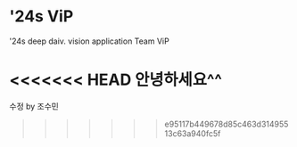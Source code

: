 # '24s ViP
'24s deep daiv. vision application Team ViP

<<<<<<< HEAD
안녕하세요^^
=======
수정 by 조수민
>>>>>>> e95117b449678d85c463d31495513c63a940fc5f
